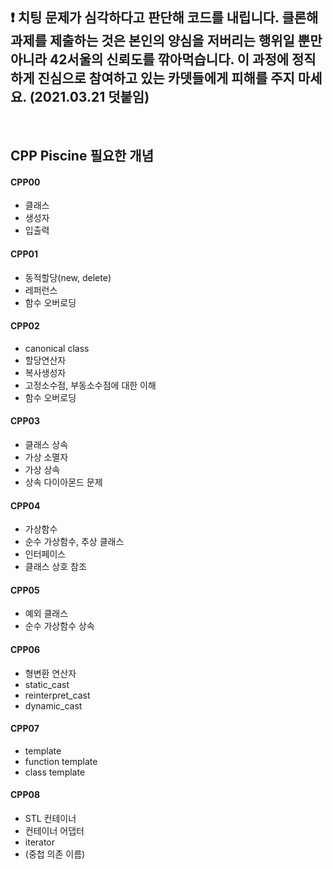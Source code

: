 ## ❗️ 치팅 문제가 심각하다고 판단해 코드를 내립니다. 클론해 과제를 제출하는 것은 본인의 양심을 저버리는 행위일 뿐만 아니라 42서울의 신뢰도를 깎아먹습니다. 이 과정에 정직하게 진심으로 참여하고 있는 카뎃들에게 피해를 주지 마세요. (2021.03.21 덧붙임)

<br>





## CPP Piscine 필요한 개념



#### CPP00

- 클래스
- 생성자
- 입출력



#### CPP01

- 동적할당(new, delete)
- 레퍼런스
- 함수 오버로딩



#### CPP02

- canonical class
- 할당연산자
- 복사생성자
- 고정소수점, 부동소수점에 대한 이해
- 함수 오버로딩



#### CPP03

- 클래스 상속
- 가상 소멸자
- 가상 상속
- 상속 다이아몬드 문제



#### CPP04

- 가상함수
- 순수 가상함수, 추상 클래스
- 인터페이스
- 클래스 상호 참조


#### CPP05
- 예외 클래스
- 순수 가상함수 상속


#### CPP06
- 형변환 연산자
- static_cast
- reinterpret_cast
- dynamic_cast


#### CPP07
- template
- function template
- class template


#### CPP08
- STL 컨테이너
- 컨테이너 어댑터
- iterator
- (중첩 의존 이름)